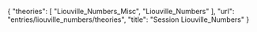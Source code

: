 {
    "theories": [
        "Liouville_Numbers_Misc",
        "Liouville_Numbers"
    ],
    "url": "entries/liouville_numbers/theories",
    "title": "Session Liouville_Numbers"
}